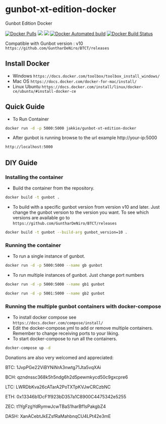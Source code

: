 # gunbot-xt-edition-docker

Gunbot Edition Docker

[![Docker Pulls](https://img.shields.io/docker/pulls/jakkie/gunbot-xt-edition-docker.svg)](https://hub.docker.com/r/jakkie/gunbot-xt-edition-docker/)
[![](https://images.microbadger.com/badges/image/jakkie/gunbot-xt-edition-docker.svg)](https://microbadger.com/images/jakkie/gunbot-xt-edition-docker "Get your own image badge on microbadger.com")
[![](https://images.microbadger.com/badges/version/jakkie/gunbot-xt-edition-docker.svg)](https://microbadger.com/images/jakkie/gunbot-xt-edition-docker "Get your own version badge on microbadger.com")
[![Docker Automated build](https://img.shields.io/docker/automated/jakkie/gunbot-xt-edition-docker.svg)](https://hub.docker.com/r/jakkie/gunbot-xt-edition-docker/)
[![Docker Build Status](https://img.shields.io/docker/build/jakkie/gunbot-xt-edition-docker.svg)](https://hub.docker.com/r/jakkie/gunbot-xt-edition-docker/)

Compatible with Gunbot version : v10
`https://github.com/GuntharDeNiro/BTCT/releases`

## Install Docker

- Windows `https://docs.docker.com/toolbox/toolbox_install_windows/`
- Mac OS `https://docs.docker.com/docker-for-mac/install/`
- Linux Ubuntu `https://docs.docker.com/install/linux/docker-ce/ubuntu/#install-docker-ce`

## Quick Guide

- To Run Container

```bash
docker run -d -p 5000:5000 jakkie/gunbot-xt-edition-docker
```

- After gunbot is running browse to the url example http://your-ip:5000

```bash
http://localhost:5000
```

## DIY Guide

### Installing the container

- Build the container from the repository.

```bash
docker build -t gunbot .
```

- To build with a specific gunbot version from version v10 and later. Just change the gunbot version to the version you want. To see which versions are available go to `https://github.com/GuntharDeNiro/BTCT/releases`

```bash
docker build -t gunbot --build-arg gunbot_version=10 .
```

### Running the container

- To run a single instance of gunbot.

```bash
docker run -d -p 5000:5000 --name gb gunbot
```

- To run multiple instances of gunbot. Just change port numbers

```bash
docker run -d -p 5000:5000 --name gb1 gunbot
```

```bash
docker run -d -p 5001:5000 --name gb2 gunbot
```

### Running the multiple gunbot containers with docker-compose

- To install docker compose see `https://docs.docker.com/compose/install/`
- Edit the docker-compose.yml to add or remove multiple containers. Remember to change receiving ports to your liking.
- To start docker-compose to run all the containers.

```bash
docker-compose up -d
```

Donations are also very welcomed and appreciated:

BTC: 1JvpPGe22ViBYNiNrA3nwtg71Jta5vqXAi

BCH: qzndnssc368k5h5ndg6h2d5pewmkycd50c9gxcpre6

LTC: LWRDbKva26cATarA2PoTXTpKVJwCRCzbNC

ETH: 0x13346b1DcF1f923bD357a1C8900C4475342e5255

ZEC: t1YgFzgYdRymwJcwTBaS1harBf1sPakgbZ4

DASH: XanACebtJkEZsfRaMahbnqCU4LPt42e3mE
